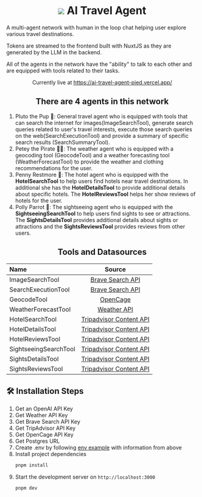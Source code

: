 <h1 align="center">
  <img src="https://github.com/mikechao/ai-travel-agent/blob/master/public/favicon.ico"/>
  AI Travel Agent
</h1>

<p align="left">
A multi-agent network with human in the loop chat helping user explore various travel destinations.
</p>

<p align="left">
Tokens are streamed to the frontend built with NuxtJS as they are generated by the LLM in the backend.
</p>

<p align="left">
All of the agents in the network have the "ability" to talk to each other and are equipped with tools related to their tasks.
</p>

<p align="center">
Currently live at <a href="https://ai-travel-agent-pied.vercel.app/">https://ai-travel-agent-pied.vercel.app/</a>
</p>

<h2 align="center">
There are 4 agents in this network
</h2>
<ol>
  <li>Pluto the Pup 🐶: General travel agent who is equipped with tools that can search the internet for images(ImageSearchTool), generate search queries related to user's travel interests, execute those search queries on the web(SearchExecutionTool) and provide a summary of specific search results (SearchSummaryTool).</li>
  <li>Petey the Pirate 🏴‍☠️: The weather agent who is equipped with a geocoding tool (GeocodeTool) and a weather forecasting tool (WeatherForecastTool) to provide the weather and clothing recommendations for the user.</li>
  <li>Penny Restmore 🏨: The hotel agent who is equipped with the <strong>HotelSearchTool</strong> to help users find hotels near travel destinations. In additional she has the <strong>HotelDetailsTool</strong> to provide additional details about specific hotels. The <strong>HotelReviewsTool</strong> helps her show reviews of hotels for the user.</li>
  <li>Polly Parrot 🦜: The sightseeing agent who is equipped with the <strong>SightseeingSearchTool</strong> to help users find sights to see or attractions. The <strong>SightsDetailsTool</strong> provides additional details about sights or attractions and the <strong>SightsReviewsTool</strong> provides reviews from other users.</li>
</ol>

<h2 align="center">
Tools and Datasources
</h2>

| Name                  |                                         Source                                          |
| :-------------------- | :-------------------------------------------------------------------------------------: |
| ImageSearchTool       |          [Brave Search API](https://brave.com/search/api/ 'Brave Search API')           |
| SearchExecutionTool   |          [Brave Search API](https://brave.com/search/api/ 'Brave Search API')           |
| GeocodeTool           |             [OpenCage](https://opencagedata.com/ 'OpenCage Geocoding API')              |
| WeatherForecastTool   |                [Weather API](https://www.weatherapi.com/ 'Weather API')                 |
| HotelSearchTool       | [Tripadvisor Content API](https://tripadvisor-content-api.readme.io/reference/overview) |
| HotelDetailsTool      | [Tripadvisor Content API](https://tripadvisor-content-api.readme.io/reference/overview) |
| HotelReviewsTool      | [Tripadvisor Content API](https://tripadvisor-content-api.readme.io/reference/overview) |
| SightseeingSearchTool | [Tripadvisor Content API](https://tripadvisor-content-api.readme.io/reference/overview) |
| SightsDetailsTool     | [Tripadvisor Content API](https://tripadvisor-content-api.readme.io/reference/overview) |
| SightsReviewsTool     | [Tripadvisor Content API](https://tripadvisor-content-api.readme.io/reference/overview) |

## 🛠️ Installation Steps

1. Get an OpenAI API Key
2. Get Weather API Key
3. Get Brave Search API Key
4. Get TripAdvisor API Key
5. Get OpenCage API Key
6. Get Postgres URL
7. Create .env by following [env example](./env-example) with information from above
8. Install project dependencies
   ```bash
   pnpm install
   ```
9. Start the development server on `http://localhost:3000`
   ```bash
   pnpm dev
   ```

